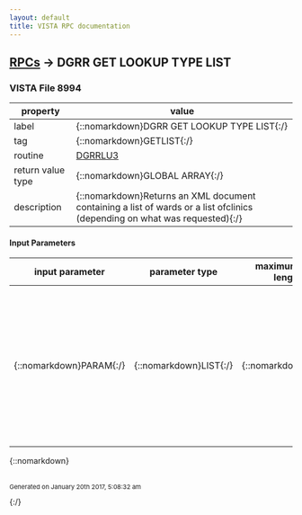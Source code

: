 ```yaml
---
layout: default
title: VISTA RPC documentation
---
```




## [RPCs](TableOfContent.md) &#8594; DGRR GET LOOKUP TYPE LIST 



### VISTA File 8994 


 property | value 
--- | --- 
 label | {::nomarkdown}DGRR GET LOOKUP TYPE LIST{:/}
 tag | {::nomarkdown}GETLIST{:/}
 routine | [DGRRLU3](http://code.osehra.org/dox/Routine_DGRRLU3_source.html)
 return value type | {::nomarkdown}GLOBAL ARRAY{:/}
 description | {::nomarkdown}Returns an XML document containing a list of wards or a list ofclinics (depending on what was requested){:/}

#### Input Parameters

| input parameter | parameter type | maximum data length | required | description | 
| --- | --- | --- | --- | --- | 
| {::nomarkdown}PARAM{:/} | {::nomarkdown}LIST{:/} | {::nomarkdown}99{:/} | {::nomarkdown}true{:/} | {::nomarkdown}PARAM(\TYPE\)=\ward\ returns a list of wardsPARAM(\TYPE\)=\clinic\ returns a list of clinicsPARAM(\TYPE\)=\provider\ returns a list of providersPARAM(\VALUE\)=Beginning value or null to start at the beginning               or end of the file.PARAM(\MAXNUM\)=Number of entries to be returned.  Defaults to                traversing forward. If MAXNUM contains a negative                number, traverses through the file backwards.{:/} | 

{::nomarkdown} <br/><br/><p style="font-size: 11px">Generated on January 20th 2017, 5:08:32 am</p>{:/}